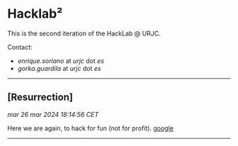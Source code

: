 # Hacklab²

This is the second iteration of the HackLab @ URJC.

Contact:

* *enrique.soriano* at *urjc* dot *es*
* *gorka.guardila* at *urjc* dot *es*

---

## [Resurrection]
_mar 26 mar 2024 18:14:56 CET_

Here we are again, to hack for fun (not for profit).
[google](https://google.es)

---

